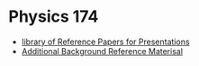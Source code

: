 # Physics 174 

+ [library of Reference Papers for Presentations](library)
+ [Additional Background Reference Materisal](additional-references)
